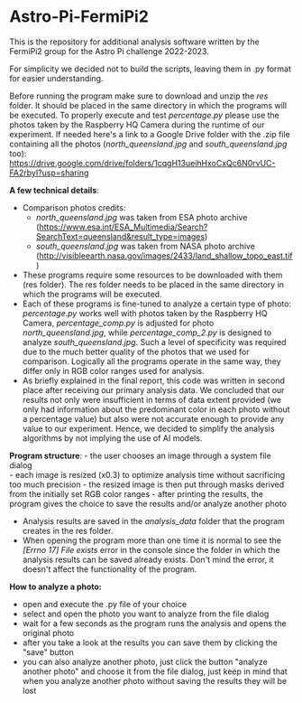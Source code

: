 # Astro-Pi-FermiPi2

This is the repository for additional analysis software written by the FermiPi2 group for the Astro Pi challenge 2022-2023.

For simplicity we decided not to build the scripts, leaving them in .py format for easier understanding. 

Before running the program make sure to download and unzip the _res_ folder. It should be placed in the same directory in which the programs will be executed.
To properly execute and test _percentage.py_ please use the photos taken by the Raspberry HQ Camera during the runtime of our experiment. If needed here's a link to a Google Drive folder with the .zip file containing all the photos (_north_queensland.jpg_ and _south_queensland.jpg_ too): 
https://drive.google.com/drive/folders/1cqgH13ueihHxoCxQc6N0rvUC-FA2rbyI?usp=sharing

**A few technical details**:

- Comparison photos credits:
    - _north_queensland.jpg_ was taken from ESA photo archive (https://www.esa.int/ESA_Multimedia/Search?SearchText=queensland&result_type=images)
    - _south_queensland.jpg_ was taken from NASA photo archive (http://visibleearth.nasa.gov/images/2433/land_shallow_topo_east.tif)
- These programs require some resources to be downloaded with them (res folder). The res folder needs to be placed in the same directory in which the programs will be executed.
- Each of these programs is fine-tuned to analyze a certain type of photo: _percentage.py_ works well with photos taken by the Raspberry HQ Camera, _percentage_comp.py_ is adjusted for photo _north_queensland.jpg_, while _percentage_comp_2.py_ is designed to analyze _south_queensland.jpg_. Such a level of specificity was required due to the much better quality of the photos that we used for comparison. Logically all the programs operate in the same way, they differ only in RGB color ranges used for analysis.
- As briefly explained in the final report, this code was written in second place after receiving our primary analysis data. We concluded that our results not only were insufficient in terms of data extent provided (we only had information about the predominant color in each photo without a percentage value) but also were not accurate enough to provide any value to our experiment. Hence, we decided to simplify the analysis algorithms by not implying the use of AI models.

**Program structure**:
    - the user chooses an image through a system file dialog  
    - each image is resized (x0.3) to optimize analysis time without sacrificing too much precision
    - the resized image is then put through masks derived from the initially set RGB color ranges
    - after printing the results, the program gives the choice to save the results and/or analyze another photo
- Analysis results are saved in the _analysis_data_ folder that the program creates in the res folder.
- When opening the program more than one time it is normal to see the _[Errno 17] File exists_ error in the console since the folder in which the analysis results can be saved already exists. Don't mind the error, it doesn't affect the functionality of the program.


**How to analyze a photo:**
- open and execute the .py file of your choice
- select and open the photo you want to analyze from the file dialog
- wait for a few seconds as the program runs the analysis and opens the original photo
- after you take a look at the results you can save them by clicking the "save" button
- you can also analyze another photo, just click the button "analyze another photo" and choose it from the file dialog, just keep in mind that when you analyze another photo without saving the results they will be lost
